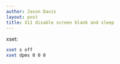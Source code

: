 ```yaml
---
author: Jason Davis
layout: post
title: X11 disable screen blank and sleep
---
```


xset:
```bash
xset s off
xset dpms 0 0 0
```
